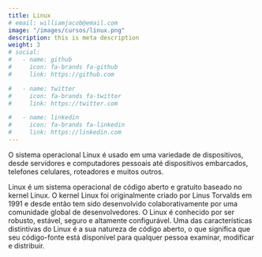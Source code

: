 ```yaml
---
title: Linux
# email: williamjacob@email.com
image: "/images/cursos/linux.png"
description: this is meta description
weight: 3
# social:
#   - name: github
#     icon: fa-brands fa-github
#     link: https://github.com

#   - name: twitter
#     icon: fa-brands fa-twitter
#     link: https://twitter.com

#   - name: linkedin
#     icon: fa-brands fa-linkedin
#     link: https://linkedin.com
---
```


<!-- Summary -->
O sistema operacional Linux é usado em uma variedade de dispositivos, desde servidores e computadores pessoais até dispositivos embarcados, telefones celulares, roteadores e muitos outros.

<!-- Texto -->
Linux é um sistema operacional de código aberto e gratuito baseado no kernel Linux. O kernel Linux foi originalmente criado por Linus Torvalds em 1991 e desde então tem sido desenvolvido colaborativamente por uma comunidade global de desenvolvedores. O Linux é conhecido por ser robusto, estável, seguro e altamente configurável.
Uma das características distintivas do Linux é a sua natureza de código aberto, o que significa que seu código-fonte está disponível para qualquer pessoa examinar, modificar e distribuir.